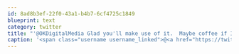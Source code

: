```yaml
---
id: 8ad8b3ef-22f0-43a1-b4b7-6cf4725c1849
blueprint: text
category: twitter
title: "'@OKDigitalMedia Glad you'll make use of it.  Maybe coffee if I ever get out of this arctic front!"
caption: '<span class="username username_linked">@<a href="https://twitter.com/OKDigitalMedia" title="John Thiessen">OKDigitalMedia</a></span> Glad you''ll make use of it.  Maybe coffee if I ever get out of this arctic front!'
---
```


